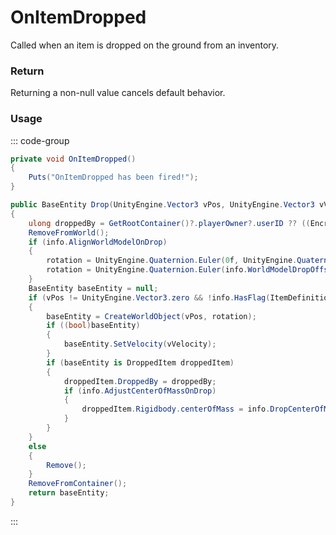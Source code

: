 # OnItemDropped
<Badge type="info" text="Item"/><Badge type="danger" text="Carbon Compatible"/><Badge type="warning" text="Oxide Compatible"/>
Called when an item is dropped on the ground from an inventory.

### Return
Returning a non-null value cancels default behavior.

### Usage
::: code-group
```csharp [Example]
private void OnItemDropped()
{
	Puts("OnItemDropped has been fired!");
}
```
```csharp [Source — Assembly-CSharp @ Item]
public BaseEntity Drop(UnityEngine.Vector3 vPos, UnityEngine.Vector3 vVelocity, UnityEngine.Quaternion rotation = default(UnityEngine.Quaternion))
{
	ulong droppedBy = GetRootContainer()?.playerOwner?.userID ?? ((EncryptedValue<ulong>)0uL);
	RemoveFromWorld();
	if (info.AlignWorldModelOnDrop)
	{
		rotation = UnityEngine.Quaternion.Euler(0f, UnityEngine.Quaternion.LookRotation(vVelocity.normalized, UnityEngine.Vector3.up).eulerAngles.y, 0f);
		rotation = UnityEngine.Quaternion.Euler(info.WorldModelDropOffset) * rotation;
	}
	BaseEntity baseEntity = null;
	if (vPos != UnityEngine.Vector3.zero && !info.HasFlag(ItemDefinition.Flag.NoDropping))
	{
		baseEntity = CreateWorldObject(vPos, rotation);
		if ((bool)baseEntity)
		{
			baseEntity.SetVelocity(vVelocity);
		}
		if (baseEntity is DroppedItem droppedItem)
		{
			droppedItem.DroppedBy = droppedBy;
			if (info.AdjustCenterOfMassOnDrop)
			{
				droppedItem.Rigidbody.centerOfMass = info.DropCenterOfMass;
			}
		}
	}
	else
	{
		Remove();
	}
	RemoveFromContainer();
	return baseEntity;
}

```
:::

